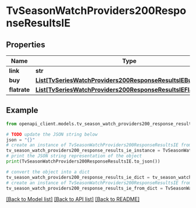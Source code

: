 # TvSeasonWatchProviders200ResponseResultsIE


## Properties

Name | Type | Description | Notes
------------ | ------------- | ------------- | -------------
**link** | **str** |  | [optional] 
**buy** | [**List[TvSeriesWatchProviders200ResponseResultsIEBuyInner]**](TvSeriesWatchProviders200ResponseResultsIEBuyInner.md) |  | [optional] 
**flatrate** | [**List[TvSeriesWatchProviders200ResponseResultsIEFlatrateInner]**](TvSeriesWatchProviders200ResponseResultsIEFlatrateInner.md) |  | [optional] 

## Example

```python
from openapi_client.models.tv_season_watch_providers200_response_results_ie import TvSeasonWatchProviders200ResponseResultsIE

# TODO update the JSON string below
json = "{}"
# create an instance of TvSeasonWatchProviders200ResponseResultsIE from a JSON string
tv_season_watch_providers200_response_results_ie_instance = TvSeasonWatchProviders200ResponseResultsIE.from_json(json)
# print the JSON string representation of the object
print(TvSeasonWatchProviders200ResponseResultsIE.to_json())

# convert the object into a dict
tv_season_watch_providers200_response_results_ie_dict = tv_season_watch_providers200_response_results_ie_instance.to_dict()
# create an instance of TvSeasonWatchProviders200ResponseResultsIE from a dict
tv_season_watch_providers200_response_results_ie_from_dict = TvSeasonWatchProviders200ResponseResultsIE.from_dict(tv_season_watch_providers200_response_results_ie_dict)
```
[[Back to Model list]](../README.md#documentation-for-models) [[Back to API list]](../README.md#documentation-for-api-endpoints) [[Back to README]](../README.md)


